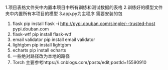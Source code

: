 1.项目表格文件夹中内置本项目中所有训练和测试数据的表格
2.训练好的模型文件夹中内置所有本项目的模型
3.app.py为主程序
需要安装的包
1.	flask 
pip install flask -i http://pypi.douban.com/simple/--trusted-host pypi.douban.com
2.	flask-wtf 
pip install flask-wtf
3.	email validator
pip install email validator
4.	lightgbm
pip install lightgbm
5.	echarts
pip install echarts
6.	一些绝对路径改为本地的路径
7.	Torch 主要参考https://i.cnblogs.com/posts/edit;postId=15590910
